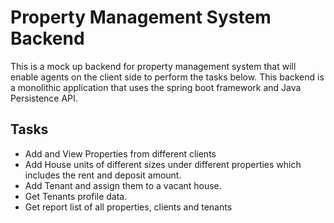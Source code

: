 # Property Management System Backend
This is a mock up backend for property management system that will enable agents on the client side to perform the tasks below. This backend is a monolithic application that uses
the spring boot framework and Java Persistence API.

## Tasks
- Add and View Properties from different clients
- Add House units of different sizes under different properties which includes the rent and deposit amount.
- Add Tenant and assign them to a vacant house.
- Get Tenants profile data.
- Get report list of all properties, clients and tenants

